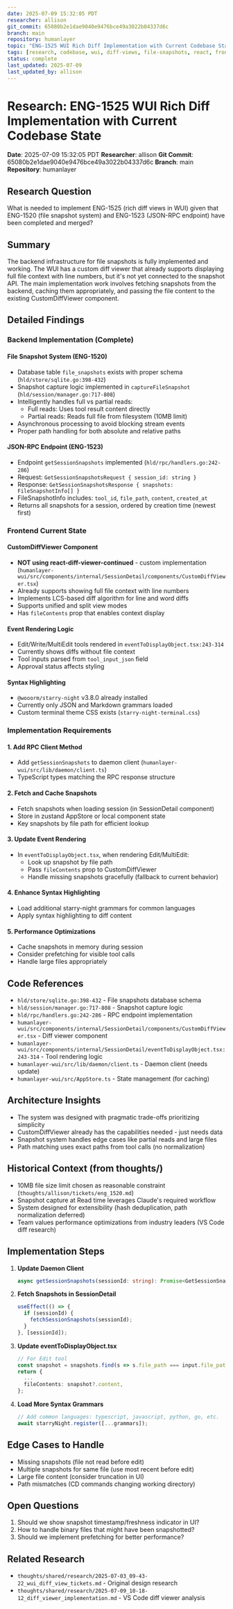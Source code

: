 ```yaml
---
date: 2025-07-09 15:32:05 PDT
researcher: allison
git_commit: 65080b2e1dae9040e9476bce49a3022b04337d6c
branch: main
repository: humanlayer
topic: "ENG-1525 WUI Rich Diff Implementation with Current Codebase State"
tags: [research, codebase, wui, diff-views, file-snapshots, react, frontend]
status: complete
last_updated: 2025-07-09
last_updated_by: allison
---
```


# Research: ENG-1525 WUI Rich Diff Implementation with Current Codebase State

**Date**: 2025-07-09 15:32:05 PDT
**Researcher**: allison
**Git Commit**: 65080b2e1dae9040e9476bce49a3022b04337d6c
**Branch**: main
**Repository**: humanlayer

## Research Question
What is needed to implement ENG-1525 (rich diff views in WUI) given that ENG-1520 (file snapshot system) and ENG-1523 (JSON-RPC endpoint) have been completed and merged?

## Summary
The backend infrastructure for file snapshots is fully implemented and working. The WUI has a custom diff viewer that already supports displaying full file context with line numbers, but it's not yet connected to the snapshot API. The main implementation work involves fetching snapshots from the backend, caching them appropriately, and passing the file content to the existing CustomDiffViewer component.

## Detailed Findings

### Backend Implementation (Complete)

#### File Snapshot System (ENG-1520)
- Database table `file_snapshots` exists with proper schema (`hld/store/sqlite.go:398-432`)
- Snapshot capture logic implemented in `captureFileSnapshot` (`hld/session/manager.go:717-808`)
- Intelligently handles full vs partial reads:
  - Full reads: Uses tool result content directly
  - Partial reads: Reads full file from filesystem (10MB limit)
- Asynchronous processing to avoid blocking stream events
- Proper path handling for both absolute and relative paths

#### JSON-RPC Endpoint (ENG-1523)
- Endpoint `getSessionSnapshots` implemented (`hld/rpc/handlers.go:242-286`)
- Request: `GetSessionSnapshotsRequest { session_id: string }`
- Response: `GetSessionSnapshotsResponse { snapshots: FileSnapshotInfo[] }`
- FileSnapshotInfo includes: `tool_id`, `file_path`, `content`, `created_at`
- Returns all snapshots for a session, ordered by creation time (newest first)

### Frontend Current State

#### CustomDiffViewer Component
- **NOT using react-diff-viewer-continued** - custom implementation (`humanlayer-wui/src/components/internal/SessionDetail/components/CustomDiffViewer.tsx`)
- Already supports showing full file context with line numbers
- Implements LCS-based diff algorithm for line and word diffs
- Supports unified and split view modes
- Has `fileContents` prop that enables context display

#### Event Rendering Logic
- Edit/Write/MultiEdit tools rendered in `eventToDisplayObject.tsx:243-314`
- Currently shows diffs without file context
- Tool inputs parsed from `tool_input_json` field
- Approval status affects styling

#### Syntax Highlighting
- `@wooorm/starry-night` v3.8.0 already installed
- Currently only JSON and Markdown grammars loaded
- Custom terminal theme CSS exists (`starry-night-terminal.css`)

### Implementation Requirements

#### 1. Add RPC Client Method
- Add `getSessionSnapshots` to daemon client (`humanlayer-wui/src/lib/daemon/client.ts`)
- TypeScript types matching the RPC response structure

#### 2. Fetch and Cache Snapshots
- Fetch snapshots when loading session (in SessionDetail component)
- Store in zustand AppStore or local component state
- Key snapshots by file path for efficient lookup

#### 3. Update Event Rendering
- In `eventToDisplayObject.tsx`, when rendering Edit/MultiEdit:
  - Look up snapshot by file path
  - Pass `fileContents` prop to CustomDiffViewer
  - Handle missing snapshots gracefully (fallback to current behavior)

#### 4. Enhance Syntax Highlighting
- Load additional starry-night grammars for common languages
- Apply syntax highlighting to diff content

#### 5. Performance Optimizations
- Cache snapshots in memory during session
- Consider prefetching for visible tool calls
- Handle large files appropriately

## Code References
- `hld/store/sqlite.go:398-432` - File snapshots database schema
- `hld/session/manager.go:717-808` - Snapshot capture logic
- `hld/rpc/handlers.go:242-286` - RPC endpoint implementation
- `humanlayer-wui/src/components/internal/SessionDetail/components/CustomDiffViewer.tsx` - Diff viewer component
- `humanlayer-wui/src/components/internal/SessionDetail/eventToDisplayObject.tsx:243-314` - Tool rendering logic
- `humanlayer-wui/src/lib/daemon/client.ts` - Daemon client (needs update)
- `humanlayer-wui/src/AppStore.ts` - State management (for caching)

## Architecture Insights
- The system was designed with pragmatic trade-offs prioritizing simplicity
- CustomDiffViewer already has the capabilities needed - just needs data
- Snapshot system handles edge cases like partial reads and large files
- Path matching uses exact paths from tool calls (no normalization)

## Historical Context (from thoughts/)
- 10MB file size limit chosen as reasonable constraint (`thoughts/allison/tickets/eng_1520.md`)
- Snapshot capture at Read time leverages Claude's required workflow
- System designed for extensibility (hash deduplication, path normalization deferred)
- Team values performance optimizations from industry leaders (VS Code diff research)

## Implementation Steps

1. **Update Daemon Client**
   ```typescript
   async getSessionSnapshots(sessionId: string): Promise<GetSessionSnapshotsResponse>
   ```

2. **Fetch Snapshots in SessionDetail**
   ```typescript
   useEffect(() => {
     if (sessionId) {
       fetchSessionSnapshots(sessionId);
     }
   }, [sessionId]);
   ```

3. **Update eventToDisplayObject.tsx**
   ```typescript
   // For Edit tool
   const snapshot = snapshots.find(s => s.file_path === input.file_path);
   return {
     ...
     fileContents: snapshot?.content,
   };
   ```

4. **Load More Syntax Grammars**
   ```typescript
   // Add common languages: typescript, javascript, python, go, etc.
   await starryNight.register([...grammars]);
   ```

## Edge Cases to Handle
- Missing snapshots (file not read before edit)
- Multiple snapshots for same file (use most recent before edit)
- Large file content (consider truncation in UI)
- Path mismatches (CD commands changing working directory)

## Open Questions
1. Should we show snapshot timestamp/freshness indicator in UI?
2. How to handle binary files that might have been snapshotted?
3. Should we implement prefetching for better performance?

## Related Research
- `thoughts/shared/research/2025-07-03_09-43-22_wui_diff_view_tickets.md` - Original design research
- `thoughts/shared/research/2025-07-09_10-18-12_diff_viewer_implementation.md` - VS Code diff viewer analysis